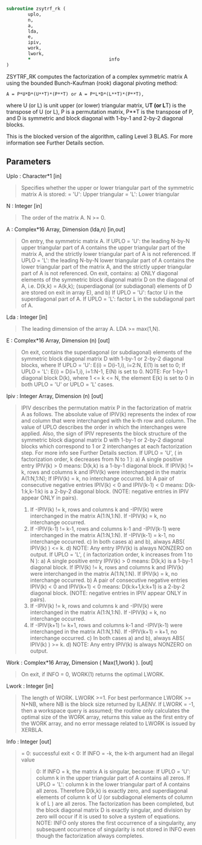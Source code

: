 ```fortran
subroutine zsytrf_rk (
		uplo,
		n,
		a,
		lda,
		e,
		ipiv,
		work,
		lwork,
		*                             info
)
```
 ZSYTRF_RK computes the factorization of a complex symmetric matrix A
 using the bounded Bunch-Kaufman (rook) diagonal pivoting method:

    A = P*U*D*(U**T)*(P**T) or A = P*L*D*(L**T)*(P**T),

 where U (or L) is unit upper (or lower) triangular matrix,
 U**T (or L**T) is the transpose of U (or L), P is a permutation
 matrix, P**T is the transpose of P, and D is symmetric and block
 diagonal with 1-by-1 and 2-by-2 diagonal blocks.

 This is the blocked version of the algorithm, calling Level 3 BLAS.
 For more information see Further Details section.

## Parameters
Uplo : Character*1 [in]
> Specifies whether the upper or lower triangular part of the
> symmetric matrix A is stored:
> = 'U':  Upper triangular
> = 'L':  Lower triangular

N : Integer [in]
> The order of the matrix A.  N >= 0.

A : Complex*16 Array, Dimension (lda,n) [in,out]
> On entry, the symmetric matrix A.
> If UPLO = 'U': the leading N-by-N upper triangular part
> of A contains the upper triangular part of the matrix A,
> and the strictly lower triangular part of A is not
> referenced.
> If UPLO = 'L': the leading N-by-N lower triangular part
> of A contains the lower triangular part of the matrix A,
> and the strictly upper triangular part of A is not
> referenced.
> On exit, contains:
> a) ONLY diagonal elements of the symmetric block diagonal
> matrix D on the diagonal of A, i.e. D(k,k) = A(k,k);
> (superdiagonal (or subdiagonal) elements of D
> are stored on exit in array E), and
> b) If UPLO = 'U': factor U in the superdiagonal part of A.
> If UPLO = 'L': factor L in the subdiagonal part of A.

Lda : Integer [in]
> The leading dimension of the array A.  LDA >= max(1,N).

E : Complex*16 Array, Dimension (n) [out]
> On exit, contains the superdiagonal (or subdiagonal)
> elements of the symmetric block diagonal matrix D
> with 1-by-1 or 2-by-2 diagonal blocks, where
> If UPLO = 'U': E(i) = D(i-1,i), i=2:N, E(1) is set to 0;
> If UPLO = 'L': E(i) = D(i+1,i), i=1:N-1, E(N) is set to 0.
> NOTE: For 1-by-1 diagonal block D(k), where
> 1 <= k <= N, the element E(k) is set to 0 in both
> UPLO = 'U' or UPLO = 'L' cases.

Ipiv : Integer Array, Dimension (n) [out]
> IPIV describes the permutation matrix P in the factorization
> of matrix A as follows. The absolute value of IPIV(k)
> represents the index of row and column that were
> interchanged with the k-th row and column. The value of UPLO
> describes the order in which the interchanges were applied.
> Also, the sign of IPIV represents the block structure of
> the symmetric block diagonal matrix D with 1-by-1 or 2-by-2
> diagonal blocks which correspond to 1 or 2 interchanges
> at each factorization step. For more info see Further
> Details section.
> If UPLO = 'U',
> ( in factorization order, k decreases from N to 1 ):
> a) A single positive entry IPIV(k) > 0 means:
> D(k,k) is a 1-by-1 diagonal block.
> If IPIV(k) != k, rows and columns k and IPIV(k) were
> interchanged in the matrix A(1:N,1:N);
> If IPIV(k) = k, no interchange occurred.
> b) A pair of consecutive negative entries
> IPIV(k) < 0 and IPIV(k-1) < 0 means:
> D(k-1:k,k-1:k) is a 2-by-2 diagonal block.
> (NOTE: negative entries in IPIV appear ONLY in pairs).
> 1) If -IPIV(k) != k, rows and columns
> k and -IPIV(k) were interchanged
> in the matrix A(1:N,1:N).
> If -IPIV(k) = k, no interchange occurred.
> 2) If -IPIV(k-1) != k-1, rows and columns
> k-1 and -IPIV(k-1) were interchanged
> in the matrix A(1:N,1:N).
> If -IPIV(k-1) = k-1, no interchange occurred.
> c) In both cases a) and b), always ABS( IPIV(k) ) <= k.
> d) NOTE: Any entry IPIV(k) is always NONZERO on output.
> If UPLO = 'L',
> ( in factorization order, k increases from 1 to N ):
> a) A single positive entry IPIV(k) > 0 means:
> D(k,k) is a 1-by-1 diagonal block.
> If IPIV(k) != k, rows and columns k and IPIV(k) were
> interchanged in the matrix A(1:N,1:N).
> If IPIV(k) = k, no interchange occurred.
> b) A pair of consecutive negative entries
> IPIV(k) < 0 and IPIV(k+1) < 0 means:
> D(k:k+1,k:k+1) is a 2-by-2 diagonal block.
> (NOTE: negative entries in IPIV appear ONLY in pairs).
> 1) If -IPIV(k) != k, rows and columns
> k and -IPIV(k) were interchanged
> in the matrix A(1:N,1:N).
> If -IPIV(k) = k, no interchange occurred.
> 2) If -IPIV(k+1) != k+1, rows and columns
> k-1 and -IPIV(k-1) were interchanged
> in the matrix A(1:N,1:N).
> If -IPIV(k+1) = k+1, no interchange occurred.
> c) In both cases a) and b), always ABS( IPIV(k) ) >= k.
> d) NOTE: Any entry IPIV(k) is always NONZERO on output.

Work : Complex*16 Array, Dimension ( Max(1,lwork) ). [out]
> On exit, if INFO = 0, WORK(1) returns the optimal LWORK.

Lwork : Integer [in]
> The length of WORK.  LWORK >=1.  For best performance
> LWORK >= N*NB, where NB is the block size returned
> by ILAENV.
> If LWORK = -1, then a workspace query is assumed;
> the routine only calculates the optimal size of the WORK
> array, returns this value as the first entry of the WORK
> array, and no error message related to LWORK is issued
> by XERBLA.

Info : Integer [out]
> = 0: successful exit
> < 0: If INFO = -k, the k-th argument had an illegal value
> > 0: If INFO = k, the matrix A is singular, because:
> If UPLO = 'U': column k in the upper
> triangular part of A contains all zeros.
> If UPLO = 'L': column k in the lower
> triangular part of A contains all zeros.
> Therefore D(k,k) is exactly zero, and superdiagonal
> elements of column k of U (or subdiagonal elements of
> column k of L ) are all zeros. The factorization has
> been completed, but the block diagonal matrix D is
> exactly singular, and division by zero will occur if
> it is used to solve a system of equations.
> NOTE: INFO only stores the first occurrence of
> a singularity, any subsequent occurrence of singularity
> is not stored in INFO even though the factorization
> always completes.

